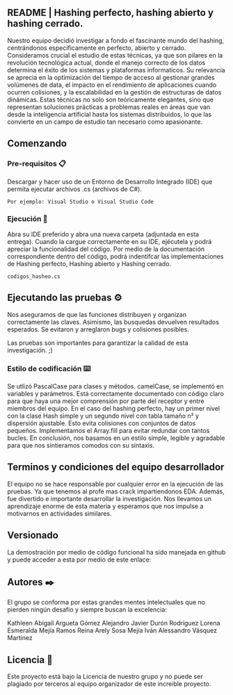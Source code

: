 ## README | Hashing perfecto, hashing abierto y hashing cerrado.

Nuestro equipo decidió investigar a fondo el fascinante mundo del hashing, centrándonos específicamente en perfecto, abierto y cerrado. Consideramos crucial el estudio de estas técnicas, ya que son pilares en la revolución tecnológica actual, donde el manejo correcto de los datos determina el éxito de los sistemas y plataformas informaticos. Su relevancia se aprecia en la optimización del tiempo de acceso al gestionar grandes volúmenes de data, el impacto en el rendimiento de aplicaciones cuando ocurren colisiones, y la escalabilidad en la gestión de estructuras de datos dinámicas. Estas técnicas no solo son teóricamente elegantes, sino que representan soluciones prácticas a problemas reales en áreas que van desde la inteligencia artificial hasta los sistemas distribuidos, lo que las convierte en un campo de estudio tan necesario como apasionante.

## Comenzando 
  ### Pre-requisitos 📋
Descargar y hacer uso de un Entorno de Desarrollo Integrado (IDE) que permita ejecutar archivos .cs (archivos de C#). 
```
Por ejemplo: Visual Studio o Visual Studio Code
```

### Ejecución 🔧
Abra su IDE preferido y abra una nueva carpeta (adjuntada en esta entrega). Cuando la cargue correctamente en su IDE, ejécutela y podrá apreciar la funcionalidad del código.
Por medio de la documentación correspondiente dentro del código, podrá indentifcar las implementaciones de Hashing perfecto, Hashing abierto y Hashing cerrado.
```
codigos_hasheo.cs
```
## Ejecutando las pruebas ⚙️
Nos aseguramos de que las funciones distribuyen y organizan correctamente las claves. Asimismo, las busquedas devuelven resultados esperados. Se evitaron y arreglaron bugs y colisiones posibles. 

Las pruebas son importantes para garantizar la calidad de esta investigación. ;)


### Estilo de codificación ⌨️
Se utlizó PascalCase para clases y métodos. camelCase, se implementó en variables y parámetros. Está correctamente documentado con código claro para que haya una mejor comprensión por parte del receptor y entre miembros del equipo. En el caso del hashing perfecto, hay un primer nivel con la clase Hash simple y un segundo nivel con tabla tamaño n² y dispersión ajustable. Esto evita colisiones con conjuntos de datos pequeños. Implementamos el Array.fill para evitar redundar con tantos bucles. En conclusión, nos basamos en un estilo simple, legible y agradable para que nos sintieramos comodos con su sintaxis.

## Terminos y condiciones del equipo desarrollador
El equipo no se hace responsable por cualquier error en la ejecución de las pruebas. Ya que tenemos al profe mas crack impartiendonos EDA.
Además, fue divertido e importante desarrollar la investigación. Nos llevamos un aprendizaje enorme de esta materia y esperamos que nos impulse a motivarnos en actividades similares. 

## Versionado 
La demostración por medio de código funcional ha sido manejada en github y puede acceder a esta por medio de este enlace: 

## Autores ✒️
El grupo se conforma por estas grandes mentes intelectuales que no pierden ningún desafio y siempre buscan la excelencia:

Kathleen Abigail Argueta Gómez 
Alejandro Javier Durón Rodriguez 
Lorena Esmeralda Mejía Ramos 
Reina Arely Sosa Mejía
Iván Alessandro Vásquez Martínez

## Licencia 📄
Este proyecto está bajo la Licencia de nuestro grupo y no puede ser plagiado por terceros al equipo organizador de este increible proyecto.
